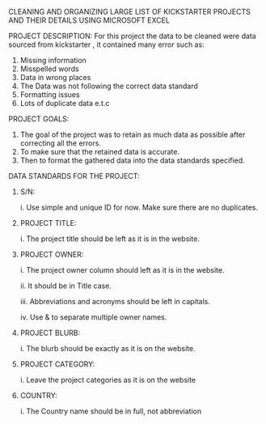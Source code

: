 CLEANING AND ORGANIZING LARGE LIST OF KICKSTARTER PROJECTS AND THEIR DETAILS USING MICROSOFT EXCEL

PROJECT DESCRIPTION: 
For this project the data to be cleaned were data sourced from kickstarter , it contained many error such as:

1. Missing information
2. Misspelled words
3. Data in wrong places
4. The Data was not following the correct data standard
5. Formatting issues
6. Lots of duplicate data e.t.c


PROJECT GOALS:

1. The goal of the project was to retain as much data as possible after correcting all the errors.
2. To make sure that the retained data is accurate.
3. Then to format the gathered data into the data standards specified.


DATA STANDARDS FOR THE PROJECT:

1. S/N: 

   i. Use simple and unique ID for now. Make sure there are no duplicates.

3. PROJECT TITLE: 

   i. The project title should be left as it is in the website.

5. PROJECT OWNER: 

   i. The project owner column should left as it is in the website.

   ii. It should be in Title case.

   iii. Abbreviations and acronyms should be left in capitals.

   iv. Use & to separate multiple owner names.

7. PROJECT BLURB: 

   i. The blurb should be exactly as it is on the website.

9. PROJECT CATEGORY: 

   i. Leave the project categories as it is on the website

11. COUNTRY:

    i. The Country name should be in full, not abbreviation
